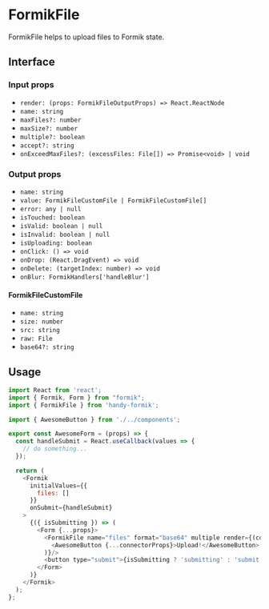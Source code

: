 
# FormikFile

FormikFile helps to upload files to Formik state.

## Interface

### Input props

* `render: (props: FormikFileOutputProps) => React.ReactNode`
* `name: string`
* `maxFiles?: number`
* `maxSize?: number`
* `multiple?: boolean`
* `accept?: string`
* `onExceedMaxFiles?: (excessFiles: File[]) => Promise<void> | void`

### Output props

* `name: string`
* `value: FormikFileCustomFile | FormikFileCustomFile[]`
* `error: any | null`
* `isTouched: boolean`
* `isValid: boolean | null`
* `isInvalid: boolean | null`
* `isUploading: boolean`
* `onClick: () => void`
* `onDrop: (React.DragEvent) => void`
* `onDelete: (targetIndex: number) => void`
* `onBlur: FormikHandlers['handleBlur']`

#### FormikFileCustomFile
* `name: string`
* `size: number`
* `src: string`
* `raw: File`
* `base64?: string`

## Usage

```js
import React from 'react';
import { Formik, Form } from "formik";
import { FormikFile } from 'handy-formik';

import { AwesomeButton } from './../components';

export const AwesomeForm = (props) => {
  const handleSubmit = React.useCallback(values => {
    // do something...
  });

  return (
    <Formik
      initialValues={{
        files: []
      }}
      onSubmit={handleSubmit}
    >
      {({ isSubmitting }) => (
        <Form {...props}>
          <FormikFile name="files" format="base64" multiple render={(connectorProps) => (
            <AwesomeButton {...connectorProps}>Upload!</AwesomeButton>
          )}/>
          <button type="submit">{isSubmitting ? 'submitting' : 'submit'}</button>
        </Form>
      )}
    </Formik>
  );
};
```

